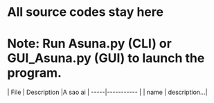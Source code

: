 # All source codes stay here
# Note: Run Asuna.py (CLI) or GUI_Asuna.py (GUI) to launch the program.

| File | Description |A sao ai
| -----|----------- |
| name | description...|
